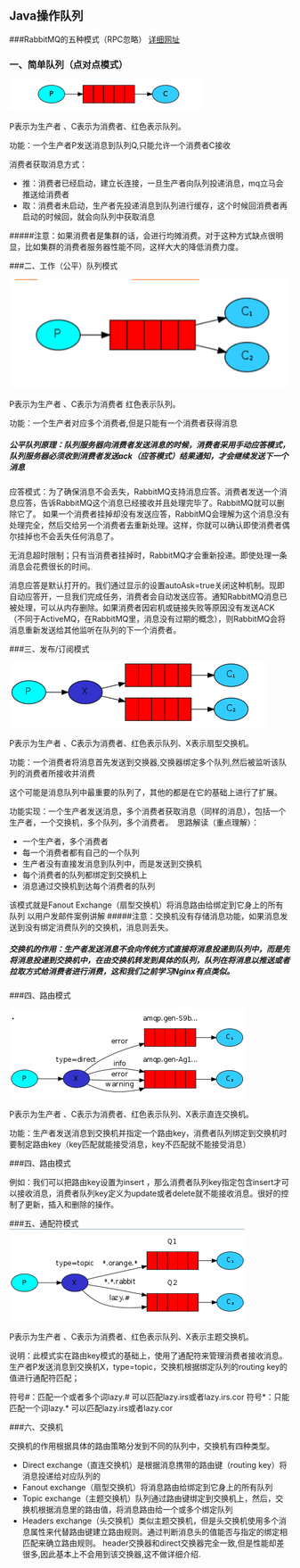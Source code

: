 ## Java操作队列
     
###RabbitMQ的五种模式（RPC忽略）
[详细网址](http://www.rabbitmq.com/getstarted.html)
### 一、简单队列（点对点模式）
 ![简单队列模式](../docs/rabbitmq-simple-queues.png) 
 
P表示为生产者 、C表示为消费者、红色表示队列。

功能：一个生产者P发送消息到队列Q,只能允许一个消费者C接收

消费者获取消息方式：
* 推：消费者已经启动，建立长连接，一旦生产者向队列投递消息，mq立马会推送给消费者
* 取：消费者未启动，生产者先投递消息到队列进行缓存，这个时候回消费者再启动的时候回，就会向队列中获取消息

#####注意：如果消费者是集群的话，会进行均摊消费。对于这种方式缺点很明显，比如集群的消费者服务器性能不同，这样大大的降低消费力度。

###二、工作（公平）队列模式


 ![工作队列模式](../docs/rabbitmq-work-queues.png) 

 P表示为生产者 、C表示为消费者 红色表示队列。

功能：一个生产者对应多个消费者,但是只能有一个消费者获得消息
##### 公平队列原理：队列服务器向消费者发送消息的时候，消费者采用手动应答模式，队列服务器必须收到消费者发送ack（应答模式）结果通知，才会继续发送下一个消息
应答模式：为了确保消息不会丢失，RabbitMQ支持消息应答。消费者发送一个消息应答，告诉RabbitMQ这个消息已经接收并且处理完毕了。RabbitMQ就可以删除它了。
如果一个消费者挂掉却没有发送应答，RabbitMQ会理解为这个消息没有处理完全，然后交给另一个消费者去重新处理。这样，你就可以确认即使消费者偶尔挂掉也不会丢失任何消息了。

无消息超时限制；只有当消费者挂掉时，RabbitMQ才会重新投递。即使处理一条消息会花费很长的时间。

消息应答是默认打开的。我们通过显示的设置autoAsk=true关闭这种机制。现即自动应答开，一旦我们完成任务，消费者会自动发送应答。通知RabbitMQ消息已被处理，可以从内存删除。如果消费者因宕机或链接失败等原因没有发送ACK（不同于ActiveMQ，在RabbitMQ里，消息没有过期的概念），则RabbitMQ会将消息重新发送给其他监听在队列的下一个消费者。



###三、发布/订阅模式

 ![发布/订阅模式](../docs/rabbitmq-publish-subscribe.png) 

P表示为生产者 、C表示为消费者、红色表示队列、X表示扇型交换机。

功能：一个消费者将消息首先发送到交换器,交换器绑定多个队列,然后被监听该队列的消费者所接收并消费

这个可能是消息队列中最重要的队列了，其他的都是在它的基础上进行了扩展。

功能实现：一个生产者发送消息，多个消费者获取消息（同样的消息），包括一个生产者，一个交换机，多个队列，多个消费者。
 思路解读（重点理解）： 
* 一个生产者，多个消费者
* 每一个消费者都有自己的一个队列
* 生产者没有直接发消息到队列中，而是发送到交换机
* 每个消费者的队列都绑定到交换机上
* 消息通过交换机到达每个消费者的队列

该模式就是Fanout Exchange（扇型交换机）将消息路由给绑定到它身上的所有队列
以用户发邮件案例讲解
#####注意：交换机没有存储消息功能，如果消息发送到没有绑定消费队列的交换机，消息则丢失。

 ##### 交换机的作用：生产者发送消息不会向传统方式直接将消息投递到队列中，而是先将消息投递到交换机中，在由交换机转发到具体的队列，队列在将消息以推送或者拉取方式给消费者进行消费，这和我们之前学习Nginx有点类似。


###四、路由模式

 ![路由模式](../docs/rabbitmq-routingKey.png) 

P表示为生产者 、C表示为消费者、红色表示队列、X表示直连交换机。

功能：生产者发送消息到交换机并指定一个路由key，消费者队列绑定到交换机时要制定路由key（key匹配就能接受消息，key不匹配就不能接受消息）

 ###四、路由模式

例如：我们可以把路由key设置为insert ，那么消费者队列key指定包含insert才可以接收消息，消费者队列key定义为update或者delete就不能接收消息。很好的控制了更新，插入和删除的操作。


###五、通配符模式
 ![通配符模式](../docs/rabbitmq-topics.png) 

P表示为生产者 、C表示为消费者、红色表示队列、X表示主题交换机。

说明：此模式实在路由key模式的基础上，使用了通配符来管理消费者接收消息。生产者P发送消息到交换机X，type=topic，交换机根据绑定队列的routing key的值进行通配符匹配；

符号#：匹配一个或者多个词lazy.# 可以匹配lazy.irs或者lazy.irs.cor
符号*：只能匹配一个词lazy.* 可以匹配lazy.irs或者lazy.cor


###六、交换机

 交换机的作用根据具体的路由策略分发到不同的队列中，交换机有四种类型。
  * Direct exchange（直连交换机）是根据消息携带的路由键（routing key）将消息投递给对应队列的
  * Fanout exchange（扇型交换机）将消息路由给绑定到它身上的所有队列
  * Topic exchange（主题交换机）队列通过路由键绑定到交换机上，然后，交换机根据消息里的路由值，将消息路由给一个或多个绑定队列
  * Headers exchange（头交换机）类似主题交换机，但是头交换机使用多个消息属性来代替路由键建立路由规则。通过判断消息头的值能否与指定的绑定相匹配来确立路由规则。 
header交换器和direct交换器完全一致,但是性能却差很多,因此基本上不会用到该交换器,这不做详细介绍.